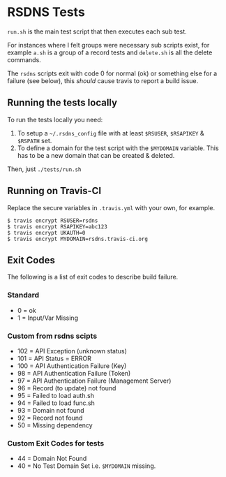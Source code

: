 # RSDNS Tests

`run.sh` is the main test script that then executes each sub test.

For instances where I felt groups were necessary sub scripts exist, for example `a.sh` is a group of a record tests and `delete.sh` is all the delete commands.

The `rsdns` scripts exit with code 0 for normal (ok) or something else for a failure (see below), this _should_ cause travis to report a build issue.

## Running the tests locally

To run the tests locally you need: 

1. To setup a `~/.rsdns_config` file with at least `$RSUSER`, `$RSAPIKEY` & `$RSPATH` set. 
2. To define a domain for the test script with the  `$MYDOMAIN` variable. This has to be a new domain that can be created & deleted.

Then, just `./tests/run.sh`

## Running on Travis-CI

Replace the secure variables in `.travis.yml` with your own, for example.

```
$ travis encrypt RSUSER=rsdns
$ travis encrypt RSAPIKEY=abc123
$ travis encrypt UKAUTH=0
$ travis encrypt MYDOMAIN=rsdns.travis-ci.org
```

## Exit Codes

The following is a list of exit codes to describe build failure.

### Standard
* 0 = ok
* 1 = Input/Var Missing
 
### Custom from rsdns scipts
* 102 = API Exception (unknown status)
* 101 = API Status = ERROR
* 100 = API Authentication Failure (Key)
* 98 = API Authentication Failure (Token)
* 97 = API Authentication Failure (Management Server)
* 96 = Record (to update) not found
* 95 = Failed to load auth.sh
* 94 = Failed to load func.sh
* 93 = Domain not found
* 92 = Record not found
* 50 = Missing dependency

### Custom Exit Codes for tests
* 44 = Domain Not Found
* 40 = No Test Domain Set i.e. `$MYDOMAIN` missing.